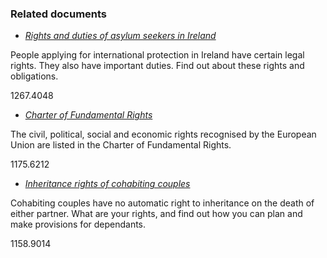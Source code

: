 ###  Related documents

  * [ _Rights and duties of asylum seekers in Ireland_ ](/en/moving-country/asylum-seekers-and-refugees/the-asylum-process-in-ireland/rights-and-obligations-of-asylum-seekers-in-ireland/)

People applying for international protection in Ireland have certain legal
rights. They also have important duties. Find out about these rights and
obligations.

1267.4048

  * [ _Charter of Fundamental Rights_ ](/en/government-in-ireland/european-government/eu-law/charter-of-fundamental-rights/)

The civil, political, social and economic rights recognised by the European
Union are listed in the Charter of Fundamental Rights.

1175.6212

  * [ _Inheritance rights of cohabiting couples_ ](/en/birth-family-relationships/cohabiting-couples/inheritance-rights-cohabiting-couples/)

Cohabiting couples have no automatic right to inheritance on the death of
either partner. What are your rights, and find out how you can plan and make
provisions for dependants.

1158.9014
